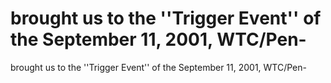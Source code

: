# brought us to the ''Trigger Event'' of the September 11, 2001, WTC/Pen-

brought us to the ''Trigger Event'' of the September 11, 2001, WTC/Pen-
